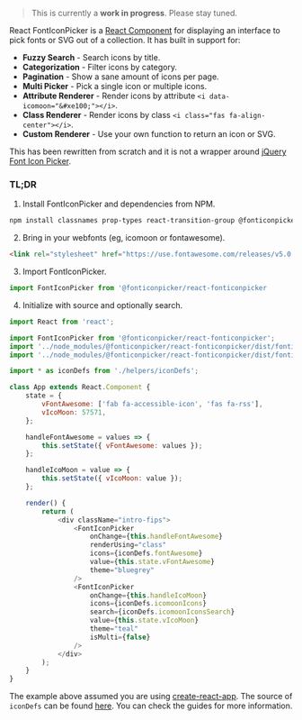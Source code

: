 > This is currently a **work in progress**. Please stay tuned.

React FontIconPicker is a [React Component](https://reactjs.org/docs/react-component.html)
for displaying an interface to pick fonts or SVG out of a collection. It has
built in support for:

* **Fuzzy Search** - Search icons by title.
* **Categorization** - Filter icons by category.
* **Pagination** - Show a sane amount of icons per page.
* **Multi Picker** - Pick a single icon or multiple icons.
* **Attribute Renderer** - Render icons by attribute `<i data-icomoon="&#xe100;"></i>`.
* **Class Renderer** - Render icons by class `<i class="fas fa-align-center"></i>`.
* **Custom Renderer** - Use your own function to return an icon or SVG.

This has been rewritten from scratch and it is not a wrapper around
[jQuery Font Icon Picker](https://fonticonpicker.github.io).

### TL;DR

1. Install FontIconPicker and dependencies from NPM.

```bash
npm install classnames prop-types react-transition-group @fonticonpicker/react-fonticonpicker --save
```

2. Bring in your webfonts (eg, icomoon or fontawesome).

```html
<link rel="stylesheet" href="https://use.fontawesome.com/releases/v5.0.9/css/all.css" integrity="sha384-5SOiIsAziJl6AWe0HWRKTXlfcSHKmYV4RBF18PPJ173Kzn7jzMyFuTtk8JA7QQG1" crossorigin="anonymous">
```

3. Import FontIconPicker.

```js
import FontIconPicker from '@fonticonpicker/react-fonticonpicker
```

4. Initialize with source and optionally search.

```js
import React from 'react';

import FontIconPicker from '@fonticonpicker/react-fonticonpicker';
import '../node_modules/@fonticonpicker/react-fonticonpicker/dist/fonticonpicker.base-theme.react.css';
import '../node_modules/@fonticonpicker/react-fonticonpicker/dist/fonticonpicker.material-theme.react.css';

import * as iconDefs from './helpers/iconDefs';

class App extends React.Component {
	state = {
		vFontAwesome: ['fab fa-accessible-icon', 'fas fa-rss'],
		vIcoMoon: 57571,
	};

	handleFontAwesome = values => {
		this.setState({ vFontAwesome: values });
	};

	handleIcoMoon = value => {
		this.setState({ vIcoMoon: value });
	};

	render() {
		return (
			<div className="intro-fips">
				<FontIconPicker
					onChange={this.handleFontAwesome}
					renderUsing="class"
					icons={iconDefs.fontAwesome}
					value={this.state.vFontAwesome}
					theme="bluegrey"
				/>
				<FontIconPicker
					onChange={this.handleIcoMoon}
					icons={iconDefs.icomoonIcons}
					search={iconDefs.icomoonIconsSearch}
					value={this.state.vIcoMoon}
					theme="teal"
					isMulti={false}
				/>
			</div>
		);
	}
}
```

The example above assumed you are using [create-react-app](https://github.com/facebook/create-react-app). The source of `iconDefs` can be
found [here](https://github.com/fontIconPicker/react-fonticonpicker/blob/master/src/docs/helpers/iconDefs.js). You can check the guides for more information.
